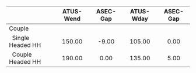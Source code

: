 
|                      |    ATUS-Wend |     ASEC-Gap |    ATUS-Wday |     ASEC-Gap |
| -------------------- | :----------: | :----------: | :----------: | :----------: |
| Couple               |              |              |              |              |
| &nbsp;&nbsp;Single Headed HH |       150.00 |        -9.00 |       105.00 |         0.00 |
| &nbsp;&nbsp;Couple Headed HH |       190.00 |         0.00 |       135.00 |         5.00 |

